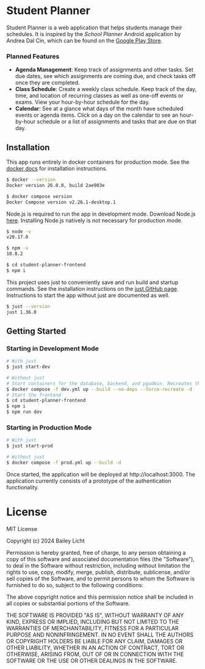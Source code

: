 # Student Planner

Student Planner is a web application that helps students manage their schedules. It is inspired by the _School Planner_
Android application by Andrea Dal Cin, which can be found on
the [Google Play Store](https://play.google.com/store/apps/details?id=daldev.android.gradehelper&pcampaignid=web_share).

### Planned Features

- **Agenda Management**: Keep track of assignments and other tasks. Set due dates, see which assignments are coming due,
  and check tasks off once they are completed.
- **Class Schedule**: Create a weekly class schedule. Keep track of the day, time, and location of recurring classes as
  well as one-off events or exams. View your hour-by-hour schedule for the day.
- **Calendar**: See at a glance what days of the month have scheduled events or agenda items. Click on a day on the
  calendar to see an hour-by-hour schedule or a list of assignments and tasks that are due on that day.

## Installation

This app runs entirely in docker containers for production
mode. See the [docker docs](https://docs.docker.com/engine/install/) for installation instructions.

```bash
$ docker --version
Docker version 26.0.0, build 2ae903e

$ docker compose version
Docker Compose version v2.26.1-desktop.1
```

Node.js is required to run the app in development mode. Download Node.js [here](https://nodejs.org/en/download/).
Installing Node.js natively is not necessary for production mode.

```bash
$ node -v
v20.17.0

$ npm -v
10.8.2

$ cd student-planner-frontend
$ npm i
```

This project uses just to conveniently save and run build and startup commands. See the installation instructions on
the [just GitHub page](https://github.com/casey/just). Instructions to start the app without just are documented as
well.

```bash
$ just --version
just 1.36.0
```

## Getting Started

### Starting in Development Mode

```bash
# With just
$ just start-dev

# Without just
# Start containers for the database, backend, and pgadmin. Recreates the containers every time the command is run.
$ docker compose -f dev.yml up --build --no-deps --force-recreate -d
# Start the frontend
$ cd student-planner-frontend
$ npm i
$ npm run dev
```

### Starting in Production Mode

```bash
# With just
$ just start-prod

# Without just
$ docker compose -f prod.yml up --build -d
```

Once started, the application will be deployed at http://localhost:3000. The application currently consists of a
prototype of the authentication functionality.

# License

MIT License

Copyright (c) 2024 Bailey Licht

Permission is hereby granted, free of charge, to any person obtaining a copy
of this software and associated documentation files (the "Software"), to deal
in the Software without restriction, including without limitation the rights
to use, copy, modify, merge, publish, distribute, sublicense, and/or sell
copies of the Software, and to permit persons to whom the Software is
furnished to do so, subject to the following conditions:

The above copyright notice and this permission notice shall be included in all
copies or substantial portions of the Software.

THE SOFTWARE IS PROVIDED "AS IS", WITHOUT WARRANTY OF ANY KIND, EXPRESS OR
IMPLIED, INCLUDING BUT NOT LIMITED TO THE WARRANTIES OF MERCHANTABILITY,
FITNESS FOR A PARTICULAR PURPOSE AND NONINFRINGEMENT. IN NO EVENT SHALL THE
AUTHORS OR COPYRIGHT HOLDERS BE LIABLE FOR ANY CLAIM, DAMAGES OR OTHER
LIABILITY, WHETHER IN AN ACTION OF CONTRACT, TORT OR OTHERWISE, ARISING FROM,
OUT OF OR IN CONNECTION WITH THE SOFTWARE OR THE USE OR OTHER DEALINGS IN THE
SOFTWARE.
